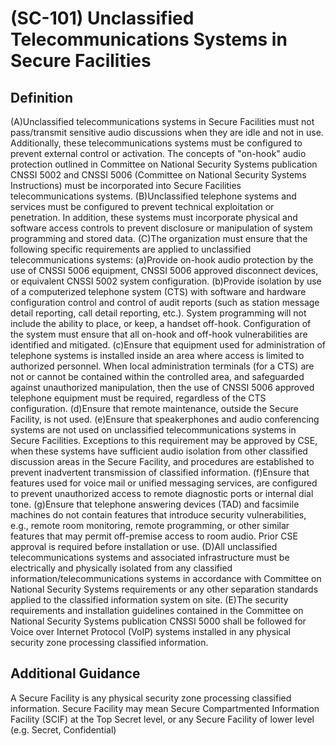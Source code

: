 
# (SC-101) Unclassified Telecommunications Systems in Secure Facilities

## Definition

(A)Unclassified telecommunications systems in Secure Facilities must not pass/transmit sensitive audio discussions when they are idle and not in use. Additionally, these telecommunications systems must be configured to prevent external control or activation. The concepts of "on-hook" audio protection outlined in Committee on National Security Systems publication CNSSI 5002 and CNSSI 5006 (Committee on National Security Systems Instructions) must be incorporated into Secure Facilities telecommunications systems.
(B)Unclassified telephone systems and services must be configured to prevent technical exploitation or penetration. In addition, these systems must incorporate physical and software access controls to prevent disclosure or manipulation of system programming and stored data.
(C)The organization must ensure that the following specific requirements are applied to unclassified telecommunications systems:
(a)Provide on-hook audio protection by the use of CNSSI 5006 equipment, CNSSI 5006 approved disconnect devices, or equivalent CNSSI 5002 system configuration.
(b)Provide isolation by use of a computerized telephone system (CTS) with software and hardware configuration control and control of audit reports (such as station message detail reporting, call detail reporting, etc.). System programming will not include the ability to place, or keep, a handset off-hook. Configuration of the system must ensure that all on-hook and off-hook vulnerabilities are identified and mitigated.
(c)Ensure that equipment used for administration of telephone systems is installed inside an area where access is limited to authorized personnel. When local administration terminals (for a CTS) are not or cannot be contained within the controlled area, and safeguarded against unauthorized manipulation, then the use of CNSSI 5006 approved telephone equipment must be required, regardless of the CTS configuration.
(d)Ensure that remote maintenance, outside the Secure Facility, is not used.
(e)Ensure that speakerphones and audio conferencing systems are not used on unclassified telecommunications systems in Secure Facilities. Exceptions to this requirement may be approved by CSE, when these systems have sufficient audio isolation from other classified discussion areas in the Secure Facility, and procedures are established to prevent inadvertent transmission of classified information.
(f)Ensure that features used for voice mail or unified messaging services, are configured to prevent unauthorized access to remote diagnostic ports or internal dial tone.
(g)Ensure that telephone answering devices (TAD) and facsimile machines do not contain features that introduce security vulnerabilities, e.g., remote room monitoring, remote programming, or other similar features that may permit off-premise access to room audio. Prior CSE approval is required before installation or use.
(D)All unclassified telecommunications systems and associated infrastructure must be electrically and physically isolated from any classified information/telecommunications systems in accordance with Committee on National Security Systems requirements or any other separation standards applied to the classified information system on site.
(E)The security requirements and installation guidelines contained in the Committee on National Security Systems publication CNSSI 5000 shall be followed for Voice over Internet Protocol (VoIP) systems installed in any physical security zone processing classified information.

## Additional Guidance

A Secure Facility is any physical security zone processing classified information. Secure Facility may mean Secure Compartmented Information Facility (SCIF) at the Top Secret level, or any Secure Facility of lower level (e.g. Secret, Confidential)
